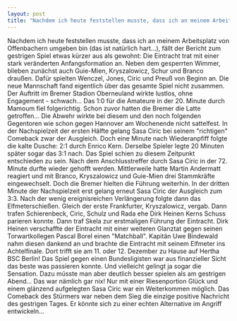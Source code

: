 ```yaml
---
layout: post
title: "Nachdem ich heute feststellen musste, dass ich an meinem Arbeitsplatz von Offenbachern umgeben bin (das ist natürlich hart...), fällt der Bericht zum gestrigen Spiel etwas kürzer aus als gewohnt: Die Eintracht trat mit einer stark veränderten Anfangsformation an."
---
```


Nachdem ich heute feststellen musste, dass ich an meinem Arbeitsplatz von Offenbachern umgeben bin (das ist natürlich hart...), fällt der Bericht zum gestrigen Spiel etwas kürzer aus als gewohnt: Die Eintracht trat mit einer stark veränderten Anfangsformation an. Neben dem gesperrten Wimmer, blieben zunächst auch Guie-Mien, Kryszalowicz, Schur und Branco draußen. Dafür spielten Wenczel, Jones, Ciric und Preuß von Beginn an. Die neue Mannschaft fand eigentlich über das gesamte Spiel nicht zusammen. Der Auftritt im Bremer Stadion Oberneuland wirkte lustlos, ohne Engagement - schwach... Das 1:0 für die Amateure in der 20. Minute durch Mamoum fiel folgerichtig. Schon zuvor hatten die Bremer die Latte getroffen... Die Abwehr wirkte bei diesem und den noch folgenden Gegentoren wie schon gegen Hannover am Wochenende nicht sattelfest. In der Nachspielzeit der ersten Hälfte gelang Sasa Ciric bei seinem "richtigen" Comeback zwar der Ausgleich. Doch eine Minute nach Wiederanpfiff folgte die kalte Dusche: 2:1 durch Enrico Kern. Derselbe Spieler legte 20 Minuten später sogar das 3:1 nach. Das Spiel schien zu diesem Zeitpunkt entschieden zu sein. Nach dem Anschlusstreffer durch Sasa Ciric in der 72. Minute durfte wieder gehofft werden. Mittlerweile hatte Martin Andermatt reagiert und mit Branco, Kryszalowicz und Guie-Mien drei Stammkräfte eingewechselt. Doch die Bremer hielten die Führung weiterhin. In der dritten Minute der Nachspielzeit erst gelang erneut Sasa Ciric der Ausgleich zum 3:3. Nach der wenig ereignisreichen Verlängerung folgte dann das Elfmeterschießen. Gleich der erste Frankfurter, Kryszalowicz, vergab. Dann trafen Schierenbeck, Ciric, Schulz und Rada ehe Dirk Heinen Kerns Schuss parieren konnte. Dann traf Skela zur erstmaligen Führung der Eintracht. Dirk Heinen verschaffte der Eintracht mit einer weiteren Glanztat gegen seinen Torwartkollegen Pascal Borel einen "Matchball". Kapitän Uwe Bindewald nahm diesen dankend an und brachte die Eintracht mit seinem Elfmeter ins Achtelfinale. Dort trifft sie am 11. oder 12. Dezember zu Hause auf Hertha BSC Berlin! Das Spiel gegen einen Bundesligisten war aus finanzieller Sicht das beste was passieren konnte. Und vielleicht gelingt ja sogar die Sensation. Dazu müsste man aber deutlich besser spielen als am gestrigen Abend... Das war nämlich gar nix! Nur mit einer Riesenportion Glück und einem glänzend aufgelegten Sasa Ciric war ein Weiterkommen möglich. Das Comeback des Stürmers war neben dem Sieg die einzige positive Nachricht des gestrigen Tages. Er könnte sich zu einer echten Alternative im Angriff entwickeln...
